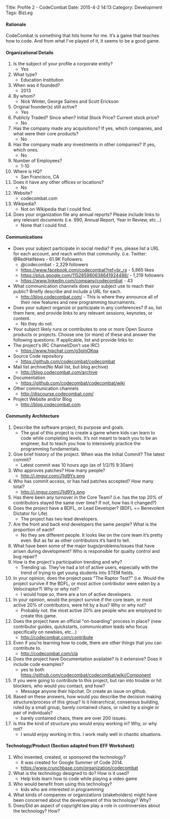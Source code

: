 Title: Profile 2 - CodeCombat
Date: 2015-4-2 14:13
Category: Development
Tags: BizLeg

#### Rationale
CodeCombat is something that hits home for me. It’s a game that teaches how to code. And from what I’ve played of it, it seems to be a good game. 

#### Organizational Details
1. Is the subject of your profile a corporate entity?
	- Yes
2. What type?
	- Education Institution
3. When was it founded?
	- 2013
4. By whom?
	- Nick Winter, George Saines and Scott Erickson
5. Original founder(s) still active?
	- Yes
6. Publicly Traded? Since when? Initial Stock Price? Current stock price?
	- No
7. Has the company made any acquisitions? If yes, which companies, and what were their core products?
	- No
8. Has the company made any investments in other companies? If yes, which ones.
	- No
9. Number of Employees?
	- 1-10
10. Where is HQ?
	- San Francisco, CA
11. Does it have any other offices or locations?
	- No
12. Website?
	- codecombat.com
13. Wikipedia?
	- Not on Wikipedia that I could find.
14. Does your organization file any annual reports? Please include links to any relevant documents (i.e. 990, Annual Report, Year in Review, etc...)
	- None that I could find.

#### Communications
- Does your subject participate in social media? If yes, please list a URL for each account, and reach within that community. (i.e. Twitter: @RedHatNews - 61.9K Followers.
	- @codecombat - 2,329 followers
	- https://www.facebook.com/codecombat?ref=br_rs - 5,865 likes
	- https://plus.google.com/115285980638641924488/ - 1,219 followers
	- https://www.linkedin.com/company/codecombat - 43
- What communication channels does your subject use to reach their public? Briefly describe and include a URL for each.
	- http://blog.codecombat.com/ - This is where they announce all of their new features and new programming tournaments.
- Does your subject organize or participate in any conferences? If so, list them here, and provide links to any relevant sessions, keynotes, or content.
	- No they do not.
- Your subject likely runs or contributes to one or more Open Source products or projects. Choose one (or more) of these and answer the following questions:
If applicable, list and provide links to:
- The project's IRC Channel(Don’t use IRC)
	- https://www.hipchat.com/g3plnOKqa
- Source Code repository
	- https://github.com/codecombat/codecombat
- Mail list archive(No Mail list, but blog archive)
	- http://blog.codecombat.com/archive
- Documentation
	- https://github.com/codecombat/codecombat/wiki
- Other communication channels
	- http://discourse.codecombat.com/
- Project Website and/or Blog
	- http://blog.codecombat.com

#### Community Architecture
1. Describe the software project, its purpose and goals.
	- The goal of this project is create a game where kids can learn to code while completing levels. It’s not meant to teach you to be an engineer, but to teach you how to intensively practice the programming fundamentals.
2. Give brief history of the project. When was the Initial Commit? The latest commit?
	- Latest commit was 10 hours ago (as of 1/2/15 9:30am)
3. Who approves patches? How many people?
	- http://i.imgur.com/J1id9Yx.png
4. Who has commit access, or has had patches accepted? How many total?
	- http://i.imgur.com/J1id9Yx.png
5. Has there been any turnover in the Core Team? (i.e. has the top 20% of contributors stayed the same over time? If not, how has it changed?)
6. Does the project have a BDFL, or Lead Developer? (BDFL == Benevolent Dictator for Life)
	- The project has two lead developers.
7. Are the front and back end developers the same people? What is the proportion of each?
	- No they are different people. It looks like on the core team it’s pretty even. But as far as other contributors it’s hard to tell. 
8. What have been some of the major bugs/problems/issues that have arisen during development? Who is responsible for quality control and bug repair?
9. How is the project's participation trending and why?
	- Trending up. They’ve had a lot of active users, especially with the trend of trying to get young students into STEM fields. 
10. In your opinion, does the project pass "The Raptor Test?" (i.e. Would the project survive if the BDFL, or most active contributor were eaten by a Velociraptor?) Why or why not?
	- I would hope so, there are a ton of active developers.
11. In your opinion, would the project survive if the core team, or most active 20% of contributors, were hit by a bus? Why or why not?
	- Probably not. the most active 20% are people who are employed to create this game. 
12. Does the project have an official "on-boarding" process in place? (new contributor guides, quickstarts, communication leads who focus specifically on newbies, etc...)
	- http://codecombat.com/contribute 
13. Even if you’re learning how to code, there are other things that you can contribute to.
	- http://codecombat.com/cla 
14. Does the project have Documentation available? Is it extensive? Does it include code examples?
	- yes to both  https://github.com/codecombat/codecombat/wiki/Component 
15. If you were going to contribute to this project, but ran into trouble or hit blockers, who would you contact, and how?
	- Message anyone their hipchat. Or create an issue on github.
16. Based on these answers, how would you describe the decision making structure/process of this group? Is it hierarchical, consensus building, ruled by a small group, barely contained chaos, or ruled by a single or pair of individuals?
	- barely contained chaos, there are over 200 issues. 
17. Is this the kind of structure you would enjoy working in? Why, or why not?
	- I would enjoy working in this. I work really well in chaotic situations.

#### Technology/Product (Section adapted from EFF Worksheet)
1. Who invented, created, or sponsored the technology?
	- It was created for Google Summer of Code 2014.
    - https://www.crunchbase.com/organization/codecombat
2. What is the technology designed to do? How is it used?
	- Help kids learn how to code while playing a video game
3. Who would benefit from using this technology?
	- kids who are interested in programming
4. What kinds of companies or organizations (stakeholders) might have been concerned about the development of this technology? Why?
5. Does/Did an aspect of copyright law play a role in controversies about the technology? How?


